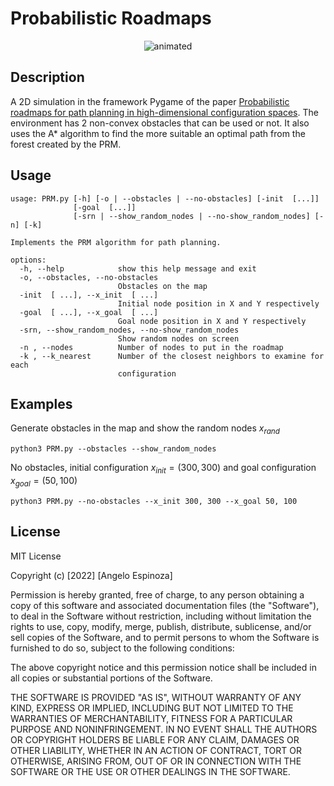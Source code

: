 # Probabilistic Roadmaps
<p align="center">
  <img src="https://user-images.githubusercontent.com/40195016/182752546-10de15d6-8a09-4281-9c34-e2012cf860fc.gif" alt="animated" />
</p>

## Description
A 2D simulation in the framework Pygame of the paper [Probabilistic roadmaps for path planning in high-dimensional configuration spaces](https://dspace.library.uu.nl/bitstream/handle/1874/17328/kavraki_94_probabilistic.pdf?sequence=1%22).
The environment has 2 non-convex obstacles that can be used or not. It also uses the A* algorithm to find the more suitable an optimal path from the forest created by the PRM. 

## Usage

```
usage: PRM.py [-h] [-o | --obstacles | --no-obstacles] [-init  [...]]
              [-goal  [...]]
              [-srn | --show_random_nodes | --no-show_random_nodes] [-n] [-k]

Implements the PRM algorithm for path planning.

options:
  -h, --help            show this help message and exit
  -o, --obstacles, --no-obstacles
                        Obstacles on the map
  -init  [ ...], --x_init  [ ...]
                        Initial node position in X and Y respectively
  -goal  [ ...], --x_goal  [ ...]
                        Goal node position in X and Y respectively
  -srn, --show_random_nodes, --no-show_random_nodes
                        Show random nodes on screen
  -n , --nodes          Number of nodes to put in the roadmap
  -k , --k_nearest      Number of the closest neighbors to examine for each
                        configuration
```

 ## Examples
Generate obstacles in the map and show the random nodes $x_{rand}$
 
 ```python3 PRM.py --obstacles --show_random_nodes```
 
 No obstacles, initial configuration $x_{init} = (300, 300)$ and goal configuration $x_{goal} = (50, 100)$
 
 ```python3 PRM.py --no-obstacles --x_init 300, 300 --x_goal 50, 100```
 
 
 ## License 
 MIT License

Copyright (c) [2022] [Angelo Espinoza]

Permission is hereby granted, free of charge, to any person obtaining a copy
of this software and associated documentation files (the "Software"), to deal
in the Software without restriction, including without limitation the rights
to use, copy, modify, merge, publish, distribute, sublicense, and/or sell
copies of the Software, and to permit persons to whom the Software is
furnished to do so, subject to the following conditions:

The above copyright notice and this permission notice shall be included in all
copies or substantial portions of the Software.

THE SOFTWARE IS PROVIDED "AS IS", WITHOUT WARRANTY OF ANY KIND, EXPRESS OR
IMPLIED, INCLUDING BUT NOT LIMITED TO THE WARRANTIES OF MERCHANTABILITY,
FITNESS FOR A PARTICULAR PURPOSE AND NONINFRINGEMENT. IN NO EVENT SHALL THE
AUTHORS OR COPYRIGHT HOLDERS BE LIABLE FOR ANY CLAIM, DAMAGES OR OTHER
LIABILITY, WHETHER IN AN ACTION OF CONTRACT, TORT OR OTHERWISE, ARISING FROM,
OUT OF OR IN CONNECTION WITH THE SOFTWARE OR THE USE OR OTHER DEALINGS IN THE
SOFTWARE.
  
